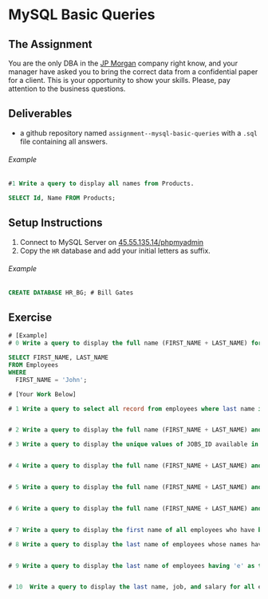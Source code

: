 # MySQL Basic Queries

## The Assignment

You are the only DBA in the [JP Morgan](#) company right know, and your manager have asked you to bring the correct data from a confidential paper for a client. This is your opportunity to show your skills. Please, pay attention to the business questions.

## Deliverables

+ a github repository named `assignment--mysql-basic-queries` with a `.sql` file containing all answers.

###### Example

```sql
#1 Write a query to display all names from Products.

SELECT Id, Name FROM Products;
```

## Setup Instructions

  1. Connect to MySQL Server on [45.55.135.14/phpmyadmin](45.55.135.14/phpmyadmin)
  2. Copy the `HR` database and add your initial letters as suffix.

  ###### Example

  ```sql
  CREATE DATABASE HR_BG; # Bill Gates
  ```

## Exercise

```sql
# [Example]
# 0 Write a query to display the full name (FIRST_NAME + LAST_NAME) for all employees whose first name is 'John'.

SELECT FIRST_NAME, LAST_NAME
FROM Employees
WHERE
  FIRST_NAME = 'John';

# [Your Work Below]

# 1 Write a query to select all record from employees where last name in 'BLAKE', 'SCOTT', 'KING' and 'FORD'.


# 2 Write a query to display the full name (FIRST_NAME + LAST_NAME) and SALARY for all employees whose salary that is greater than $15,000.

# 3 Write a query to display the unique values of JOBS_ID available in the employees table.


# 4 Write a query to display the full name (FIRST_NAME + LAST_NAME) and DEPARTMENT_ID of all employees in departments 30 or 100 in ascending order.


# 5 Write a query to display the full name (FIRST_NAME + LAST_NAME) and SALARY for all employees whose salary is not in the range $10,000 through $15,000 and are in department 30 or 100.


# 6 Write a query to display the full name (FIRST_NAME + LAST_NAME) and HIRE_DATE for all employees who were hired in after July, 1 1987.


# 7 Write a query to display the first name of all employees who have both "b" and "c" in their first name.

# 8 Write a query to display the last name of employees whose names have exactly 6 characters.


# 9 Write a query to display the last name of employees having 'e' as the third character.


# 10  Write a query to display the last name, job, and salary for all employees whose job is that of a Programmer (IT_PROG) or a Shipping Clerk (SH_CLERK), and whose salary is not equal to $4,500, $10,000 or $15,000.

```
